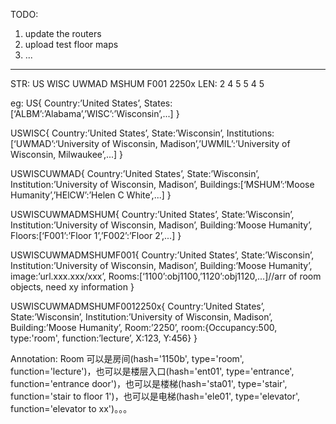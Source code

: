 TODO:
<ol>
<li>update the routers</li>
<li>upload test floor maps</li>
<li>...</li>
</ol>

<hr>

STR: US WISC UWMAD MSHUM F001 2250x
LEN: 2    4         5             5            4       5

eg:
US{
Country:’United States’,
 States:[‘ALBM’:’Alabama’,’WISC’:’Wisconsin’,...]
}

USWISC{
	Country:’United States’,
State:’Wisconsin’,
 Institutions:[‘UWMAD’:‘University of Wisconsin, Madison’,’UWMIL’:’University of Wisconsin, Milwaukee’,...]
}

USWISCUWMAD{
Country:’United States’,
State:’Wisconsin’,
Institution:’University of Wisconsin, Madison’, 
Buildings:[‘MSHUM’:‘Moose Humanity’,’HElCW’:’Helen C White’,...]
}

USWISCUWMADMSHUM{
	Country:’United States’,
State:’Wisconsin’,
Institution:’University of Wisconsin, Madison’, 
	Building:’Moose Humanity’,
Floors:[‘F001’:’Floor 1’,’F002’:’Floor 2’,...]
}

USWISCUWMADMSHUMF001{
	Country:’United States’,
State:’Wisconsin’,
Institution:’University of Wisconsin, Madison’, 
	Building:’Moose Humanity’,
image:’url.xxx.xxx/xxx’,
Rooms:[‘1100’:obj1100,’1120’:obj1120,...]//arr of room objects, need xy information
}


USWISCUWMADMSHUMF0012250x{
	Country:’United States’,
State:’Wisconsin’,
Institution:’University of Wisconsin, Madison’, 
	Building:’Moose Humanity’,
Room:’2250’,
room:{Occupancy:500,
type:'room',
function:’lecture’,
X:123,
Y:456}
}


Annotation:
Room 可以是房间(hash='1150b', type='room', function='lecture')，也可以是楼层入口(hash='ent01', type='entrance', function='entrance door')，也可以是楼梯(hash='sta01', type='stair', function='stair to floor 1')，也可以是电梯(hash='ele01', type='elevator', function='elevator to xx')。。。

